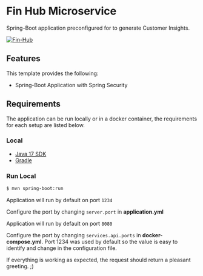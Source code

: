 # Fin Hub Microservice 
Spring-Boot application preconfigured for to generate Customer Insights.

[![Fin-Hub](https://img.icons8.com/?size=100&id=106564&format=png&color=000000)](https://github.com/devaraja0527/fin-hub)


## Features
This template provides the following:

* Spring-Boot Application with Spring Security


## Requirements
The application can be run locally or in a docker container, the requirements for each setup are listed below.



### Local
* [Java 17 SDK](https://www.oracle.com/java/technologies/downloads/?er=221886#java17)
* [Gradle](https://gradle.org/)


### Run Local
```bash
$ mvn spring-boot:run
```

Application will run by default on port `1234`

Configure the port by changing `server.port` in __application.yml__


Application will run by default on port `8080`

Configure the port by changing `services.api.ports` in __docker-compose.yml__. Port 1234 was used by default so the value is easy to identify and change in the configuration file.


If everything is working as expected, the request should return a pleasant greeting. ;)